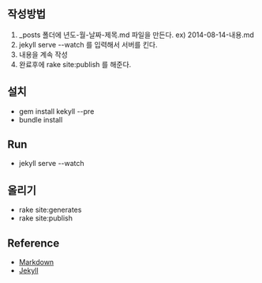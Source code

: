 ## 작성방법
1. _posts 폴더에 년도-월-날짜-제목.md 파일을 만든다. ex) 2014-08-14-내용.md
2. jekyll serve --watch 를 입력해서 서버를 킨다.
3. 내용을 계속 작성
4. 완료후에 rake site:publish 를 해준다.

## 설치
- gem install kekyll --pre
- bundle install

## Run
- jekyll serve --watch

## 올리기
- rake site:generates
- rake site:publish

## Reference
- [Markdown](https://github.com/adam-p/markdown-here/wiki/Markdown-Cheatsheet)
- [Jekyll](http://jekyllrb.com/)
